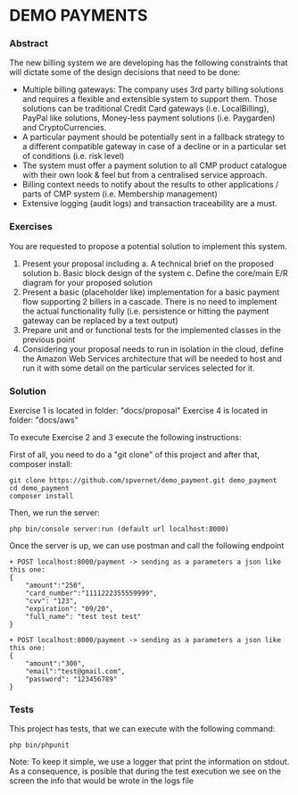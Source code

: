 # DEMO PAYMENTS

### Abstract
The new billing system we are developing has the following constraints that will dictate some of
the design decisions that need to be done:
- Multiple billing gateways: The company uses 3rd party billing solutions and requires a flexible
and extensible system to support them. Those solutions can be traditional Credit Card
gateways (i.e. LocalBilling), PayPal like solutions, Money-less payment solutions (i.e.
Paygarden) and CryptoCurrencies.
- A particular payment should be potentially sent in a fallback strategy to a different
compatible gateway in case of a decline or in a particular set of conditions (i.e. risk level)
- The system must offer a payment solution to all CMP product catalogue with their own
look & feel but from a centralised service approach.
- Billing context needs to notify about the results to other applications / parts of CMP
system (i.e. Membership management)
- Extensive logging (audit logs) and transaction traceability are a must.

### Exercises

You are requested to propose a potential solution to implement this system.
1. Present your proposal including
a. A technical brief on the proposed solution
b. Basic block design of the system
c. Define the core/main E/R diagram for your proposed solution
2. Present a basic (placeholder like) implementation for a basic payment flow supporting 2
billers in a cascade. There is no need to implement the actual functionality fully (i.e.
persistence or hitting the payment gateway can be replaced by a text output)
3. Prepare unit and or functional tests for the implemented classes in the previous point
4. Considering your proposal needs to run in isolation in the cloud, define the Amazon Web
Services architecture that will be needed to host and run it with some detail on the
particular services selected for it.

### Solution

Exercise 1 is located in folder: "docs/proposal"
Exercise 4 is located in folder: "docs/aws"

To execute Exercise 2 and 3 execute the following instructions:

First of all, you need to do a "git clone" of this project and after that, composer install:
```
git clone https://github.com/spvernet/demo_payment.git demo_payment
cd demo_payment
composer install
```
Then, we run the server:
```
php bin/console server:run (default url localhost:8000)
```
Once the server is up, we can use postman and call the following endpoint 

```
+ POST localhost:8000/payment -> sending as a parameters a json like this one: 
{
	"amount":"250",
	"card_number":"1111222355559999",
	"cvv": "123",
	"expiration": "09/20",
	"full_name": "test test test"
}

+ POST localhost:8000/payment -> sending as a parameters a json like this one: 
{
	"amount":"300",
	"email":"test@gmail.com",
	"password": "123456789"
}

```

### Tests
This project has tests, that we can execute with the following command:

```
php bin/phpunit 
```
Note: To keep it simple, we use a logger that print the information on stdout.
As a consequence, is posible that during the test execution we see on the screen the info that would be wrote in the logs file   
